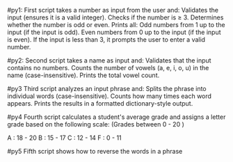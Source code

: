 #py1:
First script takes a number as input from the user and:
Validates the input (ensures it is a valid integer).
Checks if the number is ≥ 3.
Determines whether the number is odd or even.
Prints all:
Odd numbers from 1 up to the input (if the input is odd).
Even numbers from 0 up to the input (if the input is even).
If the input is less than 3, it prompts the user to enter a valid number.


#py2:
Second script takes a name as input and:
Validates that the input contains no numbers.
Counts the number of vowels (a, e, i, o, u) in the name (case-insensitive).
Prints the total vowel count.


#py3
Third script analyzes an input phrase and:
Splits the phrase into individual words (case-insensitive).
Counts how many times each word appears.
Prints the results in a formatted dictionary-style output.

#py4
Fourth script calculates a student's average grade and assigns a letter grade based on the following scale:
(Grades between 0 - 20 )

A : 18 - 20 
B : 15 - 17
C : 12 - 14
F : 0 - 11

#py5
Fifth script shows how to reverse the words in a phrase

